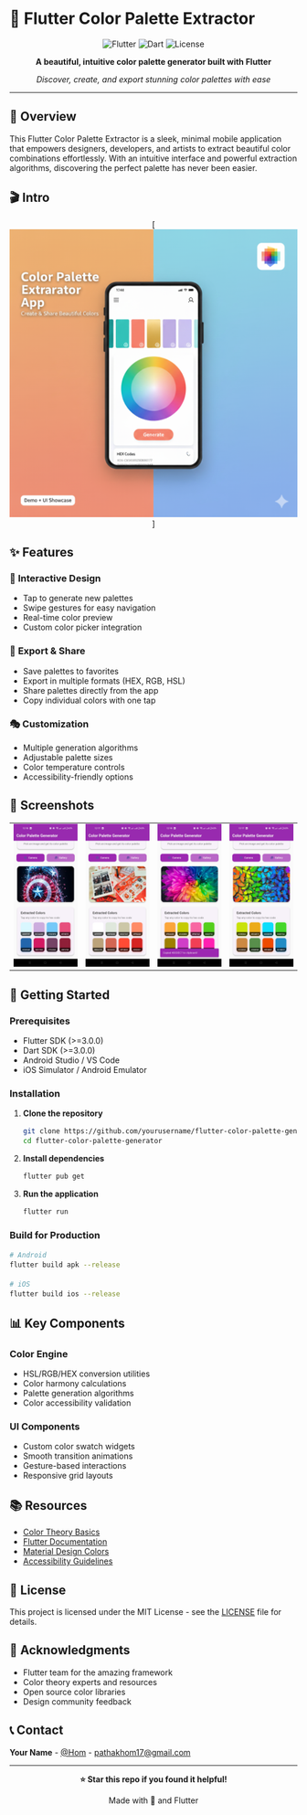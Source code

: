# 🎨 Flutter Color Palette Extractor

<div align="center">
  
  ![Flutter](https://img.shields.io/badge/Flutter-%2302569B.svg?style=for-the-badge&logo=Flutter&logoColor=white)
  ![Dart](https://img.shields.io/badge/dart-%230175C2.svg?style=for-the-badge&logo=dart&logoColor=white)
  ![License](https://img.shields.io/badge/license-MIT-blue.svg?style=for-the-badge)
  
  **A beautiful, intuitive color palette generator built with Flutter**
  
  *Discover, create, and export stunning color palettes with ease*

</div>

---

## 🌈 Overview

This Flutter Color Palette Extractor is a sleek, minimal mobile application that empowers designers, developers, and artists to extract beautiful color combinations effortlessly. With an intuitive interface and powerful extraction algorithms, discovering the perfect palette has never been easier.

## 🎬 Intro

<div align="center">
  
  [![Flutter Color Palette Extractor Demo](screenshots/intro2.png)]
    
</div>

## ✨ Features

### 🎨 **Interactive Design**
- Tap to generate new palettes
- Swipe gestures for easy navigation
- Real-time color preview
- Custom color picker integration

### 💾 **Export & Share**
- Save palettes to favorites
- Export in multiple formats (HEX, RGB, HSL)
- Share palettes directly from the app
- Copy individual colors with one tap

### 🎭 **Customization**
- Multiple generation algorithms
- Adjustable palette sizes
- Color temperature controls
- Accessibility-friendly options

## 📱 Screenshots
<div align="left">
  <table>
    <tr>
      <td><img src="screenshots/test1.jpg" alt="Test 1" width="250"/></td>
      <td><img src="screenshots/test2.jpg" alt="Test 2" width="250"/></td>
      <td><img src="screenshots/test3.jpg" alt="Test 3" width="250"/></td>
      <td><img src="screenshots/test4.jpg" alt="Test 4" width="250"/></td>

  </table>
</div>

## 🚀 Getting Started

### Prerequisites

- Flutter SDK (>=3.0.0)
- Dart SDK (>=3.0.0)
- Android Studio / VS Code
- iOS Simulator / Android Emulator

### Installation

1. **Clone the repository**
   ```bash
   git clone https://github.com/yourusername/flutter-color-palette-generator.git
   cd flutter-color-palette-generator
   ```

2. **Install dependencies**
   ```bash
   flutter pub get
   ```

3. **Run the application**
   ```bash
   flutter run
   ```

### Build for Production

```bash
# Android
flutter build apk --release

# iOS
flutter build ios --release
```

## 📊 Key Components

### Color Engine
- HSL/RGB/HEX conversion utilities
- Color harmony calculations
- Palette generation algorithms
- Color accessibility validation

### UI Components
- Custom color swatch widgets
- Smooth transition animations
- Gesture-based interactions
- Responsive grid layouts

## 📚 Resources

- [Color Theory Basics](https://www.colormatters.com/color-and-design/basic-color-theory)
- [Flutter Documentation](https://docs.flutter.dev/)
- [Material Design Colors](https://material.io/design/color/)
- [Accessibility Guidelines](https://www.w3.org/WAI/WCAG21/quickref/)

## 📝 License

This project is licensed under the MIT License - see the [LICENSE](LICENSE) file for details.

## 🙏 Acknowledgments

- Flutter team for the amazing framework
- Color theory experts and resources
- Open source color libraries
- Design community feedback

## 📞 Contact

**Your Name** - [@Hom](https://x.com/KishanP07684084) - pathakhom17@gmail.com

---

<div align="center">
  
  **⭐ Star this repo if you found it helpful!**
  
  Made with 💖 and Flutter
  
</div>
